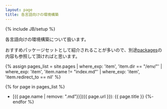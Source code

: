 ```yaml
---
layout: page
title: 各言語向けの環境構築
---
```

{% include JB/setup %}

各言語向けの環境構築について扱います。

おすすめパッケージセットとして紹介されることが多いので、別途[packages](/packages)の内容も参照して頂ければと思います。

{% assign pages_list
     = site.pages
        | where_exp: 'item', 'item.dir == "/env/"'
        | where_exp: 'item', 'item.name != "index.md"'
        | where_exp: 'item', 'item.redirect_to == nil' %}

{% for page in pages_list %}
* [{{ page.name | remove: ".md"}}]({{ page.url }}): {{ page.title }}
{%- endfor %}
